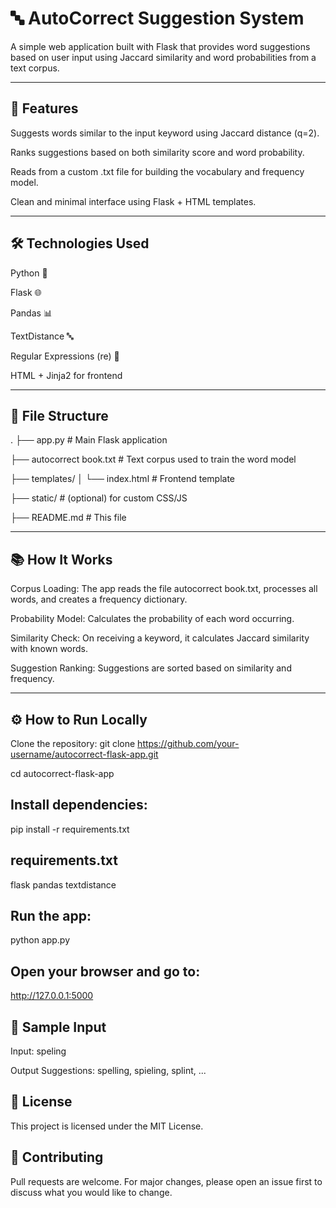 # 🔤 AutoCorrect Suggestion System

A simple web application built with Flask that provides word suggestions based on user input using Jaccard similarity and word probabilities from a text corpus.

---

## 📌 Features

Suggests words similar to the input keyword using Jaccard distance (q=2).

Ranks suggestions based on both similarity score and word probability.

Reads from a custom .txt file for building the vocabulary and frequency model.

Clean and minimal interface using Flask + HTML templates.

---

## 🛠️ Technologies Used

Python 🐍

Flask 🌐

Pandas 📊

TextDistance 🔤

Regular Expressions (re) 🧵

HTML + Jinja2 for frontend

---

## 📁 File Structure
.
├── app.py                      # Main Flask application

├── autocorrect book.txt       # Text corpus used to train the word model

├── templates/
│   └── index.html             # Frontend template

├── static/                    # (optional) for custom CSS/JS

├── README.md                  # This file


---

## 📚 How It Works

Corpus Loading: The app reads the file autocorrect book.txt, processes all words, and creates a frequency dictionary.

Probability Model: Calculates the probability of each word occurring.

Similarity Check: On receiving a keyword, it calculates Jaccard similarity with known words.

Suggestion Ranking: Suggestions are sorted based on similarity and frequency.

---

## ⚙️ How to Run Locally

Clone the repository:
git clone https://github.com/your-username/autocorrect-flask-app.git

cd autocorrect-flask-app

## Install dependencies:
pip install -r requirements.txt

## requirements.txt
flask
pandas
textdistance


## Run the app:
python app.py

## Open your browser and go to:
http://127.0.0.1:5000


## 📝 Sample Input
Input: speling

Output Suggestions: spelling, spieling, splint, ...


## 📄 License
This project is licensed under the MIT License.

## 🤝 Contributing
Pull requests are welcome. For major changes, please open an issue first to discuss what you would like to change.
